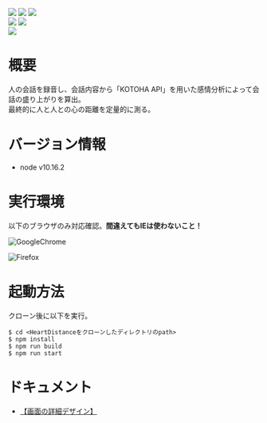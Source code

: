 ![](https://img.shields.io/github/repo-size/SoraY677/HeartDistance) ![](https://img.shields.io/github/package-json/v/SoraY677/HeartDistance) ![](https://img.shields.io/github/last-commit/SoraY677/HeartDistance)  
![](https://img.shields.io/github/watchers/SoraY677/HeartDistance?style=social) ![](https://img.shields.io/github/stars/SoraY677/HeartDistance?style=social)  
![](https://img.shields.io/twitter/url?style=social&url=https%3A%2F%2Ftwitter.com%2FTenYDGB)
# 概要
人の会話を録音し、会話内容から「KOTOHA API」を用いた感情分析によって会話の盛り上がりを算出。  
最終的に人と人との心の距離を定量的に測る。

# バージョン情報
- node v10.16.2

# 実行環境
以下のブラウザのみ対応確認。**間違えてもIEは使わないこと！**  

![GoogleChrome](https://www.google.com/images/branding/googlelogo/1x/googlelogo_color_272x92dp.png)  

![Firefox](https://www.mozilla.org/media/protocol/img/logos/firefox/browser/logo-word-hor-sm-high-res.26b6d99c133a.png)  

# 起動方法
クローン後に以下を実行。
```
$ cd <HeartDistanceをクローンしたディレクトリのpath>
$ npm install 
$ npm run build
$ npm run start
```

# ドキュメント
- [【画面の詳細デザイン】](https://drive.google.com/file/d/1rPrPWB3GeTKnPGQd74jHXSGRBKMzOEan/view?usp=sharing)


